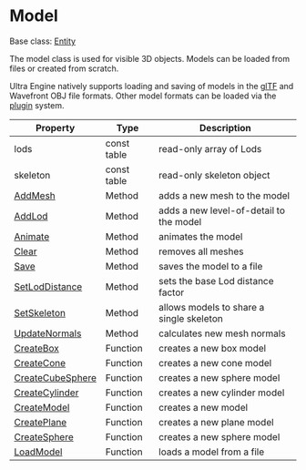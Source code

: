 # Model

Base class: [Entity](Entity.md)

The model class is used for visible 3D objects. Models can be loaded from files or created from scratch.

Ultra Engine natively supports loading and saving of models in the [glTF](https://www.khronos.org/gltf/) and Wavefront OBJ file formats. Other model formats can be loaded via the [plugin](Plugin.md) system.

| Property | Type | Description |
|---|---|---|
| lods | const table | read-only array of Lods |
| skeleton | const table | read-only skeleton object |
| [AddMesh](#model_addmesh) | Method | adds a new mesh to the model |
| [AddLod](#model_addlod) | Method | adds a new level-of-detail to the model |
| [Animate](#model_animate) | Method | animates the model |
| [Clear](#model_clear) | Method | removes all meshes |
| [Save](#model_save) | Method | saves the model to a file |
| [SetLodDistance](#model_setloddistance) | Method | sets the base Lod distance factor |
| [SetSkeleton](#model_setskeleton) | Method | allows models to share a single skeleton |
| [UpdateNormals](#model_updatenormals) | Method | calculates new mesh normals |
| [CreateBox](#createbox) | Function | creates a new box model |
| [CreateCone](#createcone) | Function | creates a new cone model |
| [CreateCubeSphere](#createcubesphere) | Function | creates a new sphere model |
| [CreateCylinder](#createcylinder) | Function | creates a new cylinder model |
| [CreateModel](#createmodel) | Function | creates a new model |
| [CreatePlane](#createplane) | Function | creates a new plane model |
| [CreateSphere](#createsphere) | Function | creates a new sphere model |
| [LoadModel](#loadmodel) | Function | loads a model from a file |
